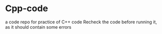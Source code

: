 # Cpp-code
a code repo for practice of C++ code
Recheck the code before running it, as it should contain some errors
